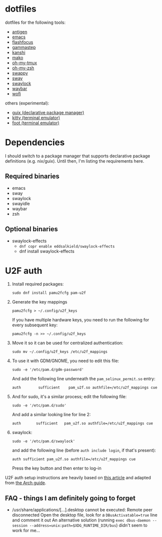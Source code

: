 # dotfiles

dotfiles for the following tools:
* [antigen](https://github.com/zsh-users/antigen)
* [emacs](https://www.gnu.org/software/emacs/)
* [flashfocus](https://github.com/fennerm/flashfocus)
* [gammastep](https://gitlab.com/chinstrap/gammastep)
* [kanshi](https://github.com/emersion/kanshi)
* [mako](https://github.com/emersion/mako)
* [oh-my-tmux](https://github.com/gpakosz/.tmux)
* [oh-my-zsh](https://ohmyz.sh/)
* [swappy](https://github.com/jtheoof/swappy)
* [sway](https://swaywm.org/)
* [swaylock](https://github.com/swaywm/swaylock)
* [waybar](https://github.com/Alexays/Waybar)
* [wofi](https://hg.sr.ht/~scoopta/wofi)

others (experimental):

* [guix (declarative package manager)](https://guix.gnu.org/)
* [kitty (terminal emulator)](https://sw.kovidgoyal.net/kitty/)
* [foot (terminal emulator)](https://gitlab.com/dnkl/foot)

# Dependencies

I should switch to a package manager that supports declarative package
definitions (e.g. nix/guix). Until then, I'm listing the requirements here.

## Required binaries

* emacs
* sway
* swaylock
* swayidle
* waybar
* zsh

## Optional binaries

* swaylock-effects
  * `dnf copr enable eddsalkield/swaylock-effects`
  * dnf install swaylock-effects

# U2F auth

1. Install required packages:

   `sudo dnf install pamu2fcfg pam-u2f`

1. Generate the key mappings

   `pamu2fcfg > ~/.config/u2f_keys`

   If you have multiple hardware keys, you need to run the following for every
   subsequent key:

   `pamu2fcfg -n >> ~/.config/u2f_keys`

1. Move it so it can be used for centralized authentication:

   `sudo mv ~/.config/u2f_keys /etc/u2f_mappings`

1. To use it with GDM/GNOME, you need to edit this file:

   `sudo -e '/etc/pam.d/gdm-password'`

   And add the following line underneath the `pam_selinux_permit.so` entry:

   `auth        sufficient    pam_u2f.so authfile=/etc/u2f_mappings cue`

1. And for sudo, it's a similar process; edit the following file:

   `sudo -e '/etc/pam.d/sudo'`

   And add a similar looking line for line 2:

   `auth       sufficient   pam_u2f.so authfile=/etc/u2f_mappings cue`

1. swaylock:

   `sudo -e '/etc/pam.d/swaylock'`

   and add the following line (before `auth include login`, if that's present):

   `auth sufficient pam_u2f.so authfile=/etc/u2f_mappings cue`

   Press the key button and then enter to log-in

U2F auth setup instructions are heavily based on [this
article](https://reddit.com/r/Fedora/comments/akck9m/authenticating_with_gdm_and_sudo_with_a_u2f/)
and adapted from [the Arch
guide](https://wiki.archlinux.org/index.php/Universal_2nd_Factor#Adding_a_key).


## FAQ - things I am definitely going to forget

- /usr/share/applications/[...].desktop cannot be executed: Remote peer
  disconnected
  Open the desktop file, look for a `DBusActivatable=true` line and comment it
  out
  An alternative solution (running `exec dbus-daemon --session
  --address=unix:path=$XDG_RUNTIME_DIR/bus`) didn't seem to work for me...
